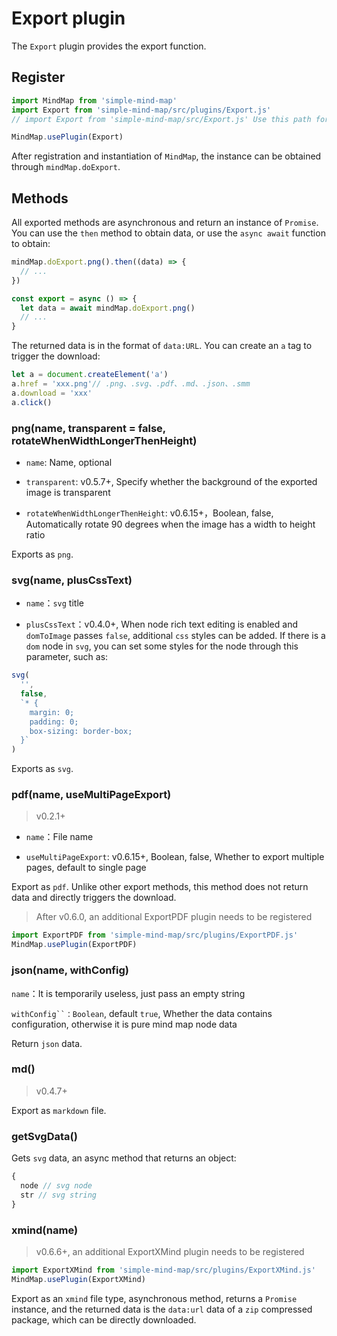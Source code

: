 # Export plugin

The `Export` plugin provides the export function.

## Register

```js
import MindMap from 'simple-mind-map'
import Export from 'simple-mind-map/src/plugins/Export.js'
// import Export from 'simple-mind-map/src/Export.js' Use this path for versions below v0.6.0

MindMap.usePlugin(Export)
```

After registration and instantiation of `MindMap`, the instance can be obtained through `mindMap.doExport`.

## Methods

All exported methods are asynchronous and return an instance of `Promise`. You can use the `then` method to obtain data, or use the `async await` function to obtain:

```js
mindMap.doExport.png().then((data) => {
  // ...
})

const export = async () => {
  let data = await mindMap.doExport.png()
  // ...
}
```

The returned data is in the format of `data:URL`. You can create an `a` tag to trigger the download:

```js
let a = document.createElement('a')
a.href = 'xxx.png'// .png、.svg、.pdf、.md、.json、.smm
a.download = 'xxx'
a.click()
```

### png(name, transparent = false, rotateWhenWidthLongerThenHeight)

- `name`: Name, optional

- `transparent`: v0.5.7+, Specify whether the background of the exported image is transparent

- `rotateWhenWidthLongerThenHeight`: v0.6.15+，Boolean, false, Automatically rotate 90 degrees when the image has a width to height ratio

Exports as `png`.

### svg(name, plusCssText)

- `name`：`svg` title

- `plusCssText`：v0.4.0+, When node rich text editing is enabled and `domToImage` passes `false`, additional `css` styles can be added. If there is a `dom` node in `svg`, you can set some styles for the node through this parameter, such as:

```js
svg(
  '', 
  false, 
  `* {
    margin: 0;
    padding: 0;
    box-sizing: border-box;
  }`
)
```

Exports as `svg`.

### pdf(name, useMultiPageExport)

> v0.2.1+

- `name`：File name

- `useMultiPageExport`: v0.6.15+, Boolean, false, Whether to export multiple pages, default to single page

Export as `pdf`. Unlike other export methods, this method does not return data and directly triggers the download.

> After v0.6.0, an additional ExportPDF plugin needs to be registered

```js
import ExportPDF from 'simple-mind-map/src/plugins/ExportPDF.js'
MindMap.usePlugin(ExportPDF)
```

### json(name, withConfig)

`name`：It is temporarily useless, just pass an empty string

`withConfig``：Boolean`, default `true`, Whether the data contains configuration, otherwise it is pure mind map node data

Return `json` data.

### md()

> v0.4.7+

Export as `markdown` file.

### getSvgData()

Gets `svg` data, an async method that returns an object:

```js
{
  node // svg node
  str // svg string
}
```

### xmind(name)

> v0.6.6+, an additional ExportXMind plugin needs to be registered

```js
import ExportXMind from 'simple-mind-map/src/plugins/ExportXMind.js'
MindMap.usePlugin(ExportXMind)
```

Export as an `xmind` file type, asynchronous method, returns a `Promise` instance, and the returned data is the `data:url` data of a `zip` compressed package, which can be directly downloaded.